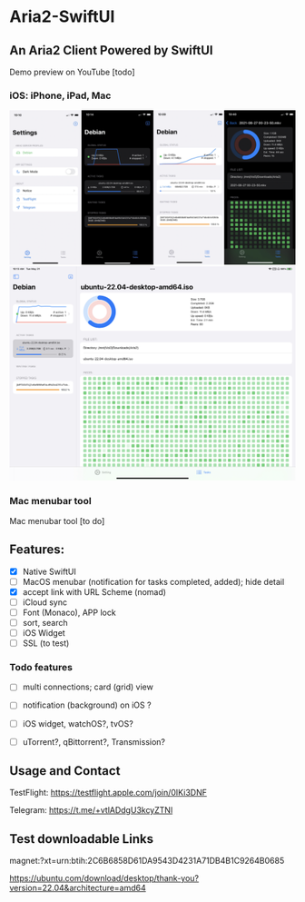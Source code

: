 # Aria2-SwiftUI
## An Aria2 Client Powered by SwiftUI
Demo preview on YouTube [todo]
### iOS: iPhone, iPad, Mac
![iPhone](./Screenshots/iPhone-combine.png)
![iPad](./Screenshots/iPad.jpeg)

### Mac menubar tool
Mac menubar tool [to do]

## Features: 
- [x] Native SwiftUI
- [ ] MacOS menubar (notification for tasks completed, added); hide detail
- [x] accept link with URL Scheme (nomad)
- [ ] iCloud sync
- [ ] Font (Monaco), APP lock
- [ ] sort, search
- [ ] iOS Widget
- [ ] SSL (to test)
<!-- - [ ] Notification  -->
<!-- - [ ] Design logo -->

### Todo features
- [ ] multi connections; card (grid) view
- [ ] notification (background) on iOS ?
- [ ] iOS widget, watchOS?, tvOS?
- [ ] uTorrent?, qBittorrent?, Transmission?


<!-- ## Mac: Catalyt -->

<!-- ## Apple Watch -->

<!-- ## Apple TV -->

## Usage and Contact
TestFlight: https://testflight.apple.com/join/0IKi3DNF

Telegram: https://t.me/+vtlADdgU3kcyZTNl

## Test downloadable Links

magnet:?xt=urn:btih:2C6B6858D61DA9543D4231A71DB4B1C9264B0685

https://ubuntu.com/download/desktop/thank-you?version=22.04&architecture=amd64
